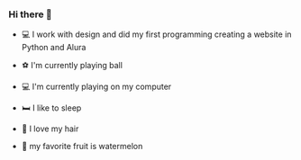 ### Hi there 👋

- 💻 I work with design and did my first programming creating a website in Python and Alura

- ⚽ I'm currently playing ball
- 💻 I'm currently playing on my computer
- 🛏️ I like to sleep 
- 💇 I love my hair
- 🍉 my favorite fruit is watermelon

